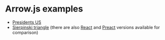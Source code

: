 # Arrow.js examples

* [Presidents US](https://examples.arrowjs.dev/presidents-us/)
* [Sierpinski triangle](https://examples.arrowjs.dev/sierpinski-triangle/) (there are also [React](https://examples.arrowjs.dev/sierpinski-triangle-react/) and [Preact](https://examples.arrowjs.dev/sierpinski-triangle-preact/) versions available for comparison)
